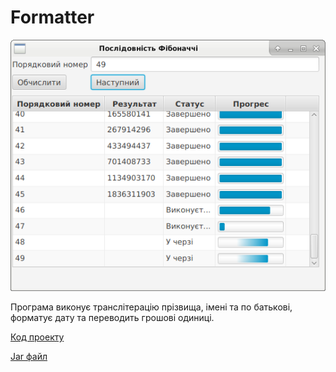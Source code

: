 # Formatter

![Скріншот](/images/chapter21.png)

Програма виконує транслітерацію прізвища, імені та по батькові, форматує дату та переводить грошові одиниці.

[Код проекту](https://github.com/protomors/atmp/tree/project/chapter17)

[Jar файл](https://github.com/protomors/atmp/releases/download/book-0.1/formatter.jar)
